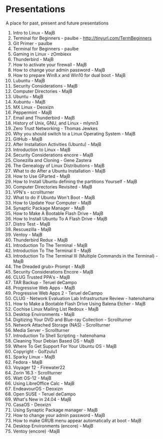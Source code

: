# Presentations
A place for past, present and future presentations

01.  Intro to Linux - MajB
02.  Terminal for Beginners - paulbe
	- http://tinyurl.com/TermBeginners
03.  Git Primer - paulbe
04.  Terminal for Beginners - paulbe
05.  Gaming in Linux - zOmbiexx
06.  Thunderbird - MajB
07.  How to activate your firewall - MajB
08.  How to change your admin password - MajB
09.  How to prepare Win8.x and Win10 for dual boot - MajB
10.  Lubuntu - MajB
11.  Security Considerations - MajB
12.  Computer Directories - MajB
13.  Ubuntu - MajB
14.  Xubuntu - MajB
15.  MX Linux - Deoxizn
16.  Peppermint - MajB
17.  Email and Thunderbird - MajB
18.  History of Unix, GNU, and Linux - mlynn3
19.  Zero Trust Networking - Thomas Jewkes
20.  Why you should switch to a Linux Operating System - MajB
21.  GitHub - MajB
22.  After Installation Activities (Ubuntu) - MajB
23.  Introduction to Linux - MajB
24.  Security Considerations encore - MajB
25.  Clonezilla and Cloning - Gene Zastera
26.  The Genealogy of Linux Distributions - MajB
27.  What to do After a Ubuntu Installation - MajB
28.  How to Use GParted - MajB
29.  How to Install Ubuntu defining the partitions Yourself - MajB
30.  Computer Directories Revisited - MajB
31.  VPN's - scrollturner
32.  What to do if Ubuntu Won't Boot - MajB
33.  How to Update Your Computer - MajB
34.  Synaptic Package Manager - MajB
35.  How to Make A Bootable Flash Drive - MajB
36.  How to Install Ubuntu To A Flash Drive - MajB
37.  Distro Test - MajB
38.  Rescuezilla - MajB
39.  Ventoy - MajB
40.  Thunderbird Redux - MajB
41.  Introduction To The Terminal - MajB
42.  Introduction To The Terminal II - MajB
43.  Introduction To The Terminal III (Multiple Commands in the Terminal) - MajB
44.  The Dreaded grub> Prompt - MajB
45.  Security Considerations Encore - MajB
46.  CLUG Trusted PPA's - MajB
47.  TAR Backup - Teruel deCampo
48.  Progressive Web Apps - MajB
49.  Progressive Web Apps 2 - Teruel deCampo
50.  CLUG - Network Evaluation Lab Infrastructure Review - hatenohama
51.  How to Make a Bootable Flash Drive Using Balena Etcher - MajB
52.  Cochise Linux Mailing List Redoux - MajB
53.  Desktop Environments - MajB
54.  Digitizing Your DVD and Blue-ray Collection - Scrollturner
55.  Network Attached Storage (NAS) - Scrollturner
56.  Media Server - Scrollturner
57.  Introduction To Shell Scripting - hatenohama
58.  Cleaning Your Debian Based OS - MajB
59.  Where To Get Support For Your Ubuntu OS - MajB
60.  Copyright - Golfzulu1
61.  Sparky Linux - MajB
62.  Fedora - MajB
63.  Voyager 12 - Firewater22
64.  Zorin 16.3 - Scrollturner
65.  Watt OS-12 - MajB
66.  Using LibreOffice Calc - MajB
67.  EndeavourOS - Deoxizn
68.  Open SUSE - Teruel deCampo
69.  What's New in 24.04 - MajB
70.  CasaOS - Deoxizn
71.  Using Synaptic Package manager - MajB
72.  How to change your admin password - MajB
73.  How to make GRUB menu appear automatically at boot - MajB
74.  Desktop Environments (encore) - MajB
75.  Ventoy (encore) -MajB

